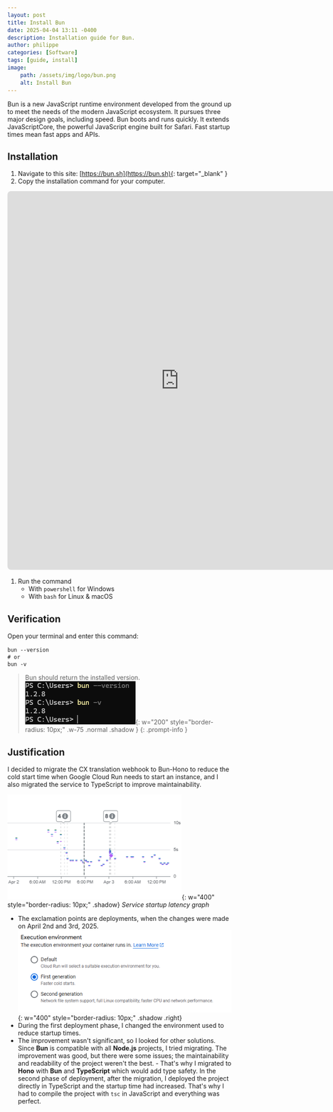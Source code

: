 ```yaml
---
layout: post
title: Install Bun
date: 2025-04-04 13:11 -0400
description: Installation guide for Bun.
author: philippe
categories: [Software]
tags: [guide, install]
image: 
    path: /assets/img/logo/bun.png
    alt: Install Bun
---
```


Bun is a new JavaScript runtime environment developed from the ground up to meet the needs of the modern JavaScript ecosystem. It pursues three major design goals, including speed. Bun boots and runs quickly. It extends JavaScriptCore, the powerful JavaScript engine built for Safari. Fast startup times mean fast apps and APIs.

<!-- markdownlint-disable MD033 -->
## Installation

1. Navigate to this site: [https://bun.sh](https://bun.sh){: target="_blank" }
1. Copy the installation command for your computer.

<iframe src="https://bun.sh" width="770px" height="850px" style="border-radius: 8px; border: none; overflow: hidden;"></iframe>

1. Run the command
    - With `powershell` for Windows
    - With `bash` for Linux & macOS

## Verification

Open your terminal and enter this command:

```shell
bun --version
# or
bun -v
```

> Bun should return the installed version.
![verification](/assets/img/installation/bun/verification.png){: w="200" style="border-radius: 10px;" .w-75 .normal .shadow }
{: .prompt-info }

## Justification

I decided to migrate the CX translation webhook to Bun-Hono to reduce the cold start time when Google Cloud Run needs to start an instance, and I also migrated the service to TypeScript to improve maintainability.

![startup_latency](/assets/img/installation/bun/startup_latency.png){: w="400" style="border-radius: 10px;" .shadow}
_Service startup latency graph_

- The exclamation points are deployments, when the changes were made on April 2nd and 3rd, 2025.
![environnement](/assets/img/installation/bun/environment_setup.png){: w="400" style="border-radius: 10px;" .shadow .right}
- During the first deployment phase, I changed the environment used to reduce startup times.
- The improvement wasn't significant, so I looked for other solutions. Since **Bun** is compatible with all **Node.js** projects, I tried migrating. The improvement was good, but there were some issues; the maintainability and readability of the project weren't the best. - That's why I migrated to **Hono** with **Bun** and **TypeScript** which would add type safety. In the second phase of deployment, after the migration, I deployed the project directly in TypeScript and the startup time had increased. That's why I had to compile the project with `tsc` in JavaScript and everything was perfect.
